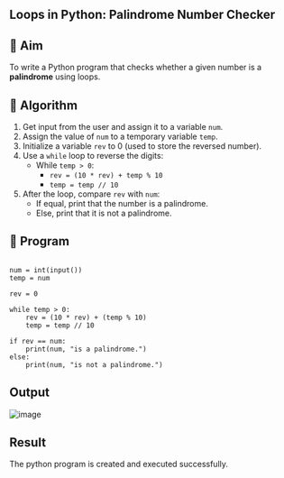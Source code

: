 ## Loops in Python: Palindrome Number Checker

## 🎯 Aim
To write a Python program that checks whether a given number is a **palindrome** using loops.

## 🧠 Algorithm
1. Get input from the user and assign it to a variable `num`.
2. Assign the value of `num` to a temporary variable `temp`.
3. Initialize a variable `rev` to 0 (used to store the reversed number).
4. Use a `while` loop to reverse the digits:
   - While `temp > 0`:
     - `rev = (10 * rev) + temp % 10`
     - `temp = temp // 10`
5. After the loop, compare `rev` with `num`:
   - If equal, print that the number is a palindrome.
   - Else, print that it is not a palindrome.

## 🧾 Program
~~~

num = int(input())
temp = num

rev = 0

while temp > 0:
    rev = (10 * rev) + (temp % 10)
    temp = temp // 10

if rev == num:
    print(num, "is a palindrome.")
else:
    print(num, "is not a palindrome.")

~~~
## Output
![image](https://github.com/user-attachments/assets/5ed9ec7a-8c5f-49a1-89a2-5c9f4bd46601)

## Result
The python program is created and executed successfully.

